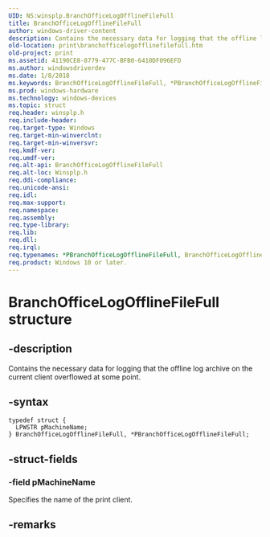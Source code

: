 ```yaml
---
UID: NS:winsplp.BranchOfficeLogOfflineFileFull
title: BranchOfficeLogOfflineFileFull
author: windows-driver-content
description: Contains the necessary data for logging that the offline log archive on the current client overflowed at some point.
old-location: print\branchofficelogofflinefilefull.htm
old-project: print
ms.assetid: 41190CE8-8779-477C-BFB0-6410DF096EFD
ms.author: windowsdriverdev
ms.date: 1/8/2018
ms.keywords: BranchOfficeLogOfflineFileFull, *PBranchOfficeLogOfflineFileFull, BranchOfficeLogOfflineFileFull
ms.prod: windows-hardware
ms.technology: windows-devices
ms.topic: struct
req.header: winsplp.h
req.include-header: 
req.target-type: Windows
req.target-min-winverclnt: 
req.target-min-winversvr: 
req.kmdf-ver: 
req.umdf-ver: 
req.alt-api: BranchOfficeLogOfflineFileFull
req.alt-loc: Winsplp.h
req.ddi-compliance: 
req.unicode-ansi: 
req.idl: 
req.max-support: 
req.namespace: 
req.assembly: 
req.type-library: 
req.lib: 
req.dll: 
req.irql: 
req.typenames: *PBranchOfficeLogOfflineFileFull, BranchOfficeLogOfflineFileFull
req.product: Windows 10 or later.
---
```


# BranchOfficeLogOfflineFileFull structure



## -description
Contains the necessary data for logging that the offline log archive on the current client overflowed at some point.



## -syntax

````
typedef struct {
  LPWSTR pMachineName;
} BranchOfficeLogOfflineFileFull, *PBranchOfficeLogOfflineFileFull;
````


## -struct-fields

### -field pMachineName

Specifies the name of the print client.


## -remarks

